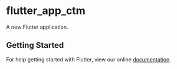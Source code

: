 # flutter_app_ctm

A new Flutter application.

## Getting Started

For help getting started with Flutter, view our online
[documentation](https://flutter.io/).
